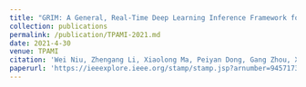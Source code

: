 ```yaml
---
title: "GRIM: A General, Real-Time Deep Learning Inference Framework for Mobile Devices based on Fine-Grained Structured Weight Sparsity"
collection: publications
permalink: /publication/TPAMI-2021.md
date: 2021-4-30
venue: TPAMI
citation: 'Wei Niu, Zhengang Li, Xiaolong Ma, Peiyan Dong, Gang Zhou, Xuehai Qian, Xue Lin, Yanzhi Wang, Bin Ren'
paperurl: 'https://ieeexplore.ieee.org/stamp/stamp.jsp?arnumber=9457173'
---
```


